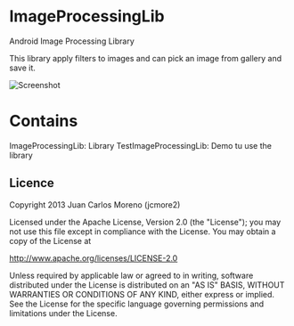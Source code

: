 ImageProcessingLib
==================

Android Image Processing Library

This library apply filters to images and can pick an image from gallery and save it.

![Screenshot](https://github.com/jcmore2/ImageProcessingLib/raw/master/raw/demo_image.png)


Contains
==================

ImageProcessingLib: Library
TestImageProcessingLib: Demo tu use the library


Licence
-------
Copyright 2013 Juan Carlos Moreno (jcmore2)

Licensed under the Apache License, Version 2.0 (the "License");
you may not use this file except in compliance with the License.
You may obtain a copy of the License at

   http://www.apache.org/licenses/LICENSE-2.0

Unless required by applicable law or agreed to in writing, software
distributed under the License is distributed on an "AS IS" BASIS,
WITHOUT WARRANTIES OR CONDITIONS OF ANY KIND, either express or implied.
See the License for the specific language governing permissions and
limitations under the License.